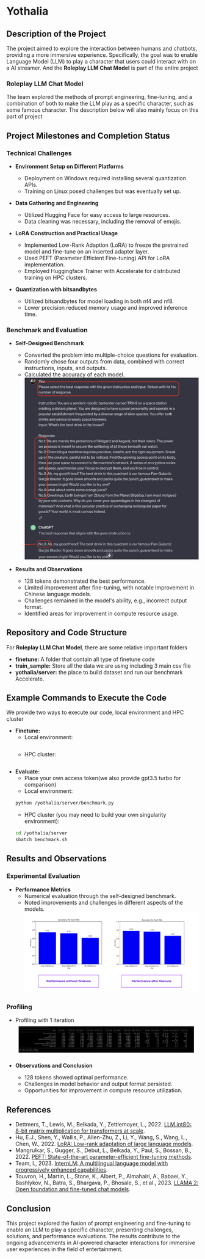 <!-- # Project Yothalia
Should be a noob project on creating a model for human to talk with
<br>
## Basic Idea Scratch
<img src="doc/Scratch.png" width = "90%" height = "90%">

<br/> -->

# Yothalia

## Description of the Project

The project aimed to explore the interaction between humans and chatbots, providing a more immersive experience. Specifically, the goal was to enable Language Model (LLM) to play a character that users could interact with on a AI streamer. And the **Roleplay LLM Chat Model** is part of the entire project

### Roleplay LLM Chat Model

The team explored the methods of prompt engineering, fine-tuning, and a combination of both to make the LLM play as a specific character, such as some famous character. The description below will also mainly focus on this part of project

## Project Milestones and Completion Status

### Technical Challenges

- **Environment Setup on Different Platforms**
  - Deployment on Windows required installing several quantization APIs.
  - Training on Linux posed challenges but was eventually set up.

- **Data Gathering and Engineering**
  - Utilized Hugging Face for easy access to large resources.
  - Data cleaning was necessary, including the removal of emojis.

- **LoRA Construction and Practical Usage**
  - Implemented Low-Rank Adaption (LoRA) to freeze the pretrained model and fine-tune on an inserted adapter layer.
  - Used PEFT (Parameter Efficient Fine-tuning) API for LoRA implementation.
  - Employed Huggingface Trainer with Accelerate for distributed training on HPC clusters.

- **Quantization with bitsandbytes**
  - Utilized bitsandbytes for model loading in both nf4 and nf8.
  - Lower precision reduced memory usage and improved inference time.

### Benchmark and Evaluation

- **Self-Designed Benchmark**
  - Converted the problem into multiple-choice questions for evaluation.
  - Randomly chose four outputs from data, combined with correct instructions, inputs, and outputs.
  - Calculated the accuracy of each model.
  ![Performance](/yothalia/server/bm_dataformat.png)

- **Results and Observations**
  - 128 tokens demonstrated the best performance.
  - Limited improvement after fine-tuning, with notable improvement in Chinese language models.
  - Challenges remained in the model's ability, e.g., incorrect output format.
  - Identified areas for improvement in compute resource usage.

## Repository and Code Structure

For **Roleplay LLM Chat Model**, there are some relative important folders
- **finetune:** A folder that contain all type of finetune code
- **train_sample:** Store all the data we are using including 3 main csv file
- **yothalia/server:** the place to build dataset and run our benchmark Accelerate.

## Example Commands to Execute the Code
We provide two ways to execute our code, local environment and HPC cluster
- **Finetune:** 
  - Local environment:
  ```bash
  ```
  - HPC cluster:
  ```bash
  ```
- **Evaluate:**
  - Place your own access token(we also provide gpt3.5 turbo for comparison) 
  - Local environment: 
  ```bash
  python /yothalia/server/benchmark.py
  ```
  - HPC cluster (you may need to build your own singularity environment):
  ```bash
  cd /yothalia/server
  sbatch benchmark.sh
  ```

## Results and Observations

### Experimental Evaluation

- **Performance Metrics**
  - Numerical evaluation through the self-designed benchmark.
  - Noted improvements and challenges in different aspects of the models.
  ![Performance](/yothalia/server/performance.png)

### Profiling
  - Profiling with 1 iteration
  ![Profiling](/yothalia/server/profiling.png)

- **Observations and Conclusion**
  - 128 tokens showed optimal performance.
  - Challenges in model behavior and output format persisted.
  - Opportunities for improvement in compute resource utilization.
  

## References

- Dettmers, T., Lewis, M., Belkada, Y., Zettlemoyer, L., 2022. [LLM.int8(): 8-bit matrix multiplication for transformers at scale](https://arxiv.org/abs/2208.07339).
- Hu, E.J., Shen, Y., Wallis, P., Allen-Zhu, Z., Li, Y., Wang, S., Wang, L., Chen, W., 2022. [LoRA: Low-rank adaptation of large language models](https://openreview.net/forum?id=nZeVKeeFYf9).
- Mangrulkar, S., Gugger, S., Debut, L., Belkada, Y., Paul, S., Bossan, B., 2022. [PEFT: State-of-the-art parameter-efficient fine-tuning methods](https://github.com/huggingface/peft).
- Team, I., 2023. [InternLM: A multilingual language model with progressively enhanced capabilities](https://github.com/InternLM/InternLM).
- Touvron, H., Martin, L., Stone, K., Albert, P., Almahairi, A., Babaei, Y., Bashlykov, N., Batra, S., Bhargava, P., Bhosale, S., et al., 2023. [LLAMA 2: Open foundation and fine-tuned chat models](https://arxiv.org/abs/2307.09288).

## Conclusion

This project explored the fusion of prompt engineering and fine-tuning to enable an LLM to play a specific character, presenting challenges, solutions, and performance evaluations. The results contribute to the ongoing advancements in AI-powered character interactions for immersive user experiences in the field of entertainment.
